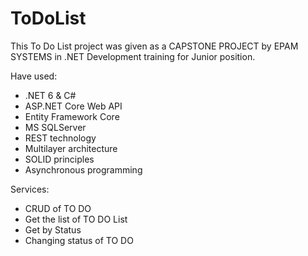 # ToDoList

This To Do List project was given as a CAPSTONE PROJECT by EPAM SYSTEMS in .NET Development training for Junior position.

Have used:
- .NET 6 & C#
- ASP.NET Core Web API
- Entity Framework Core
- MS SQLServer
- REST technology
- Multilayer architecture
- SOLID principles
- Asynchronous programming

Services:
- CRUD of TO DO
- Get the list of TO DO List
- Get by Status
- Changing status of TO DO
